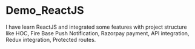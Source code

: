 # Demo_ReactJS
I have learn ReactJS and integrated some features with project structure like HOC, Fire Base Push Notification,  Razorpay payment, API integration, Redux integration, Protected routes.
